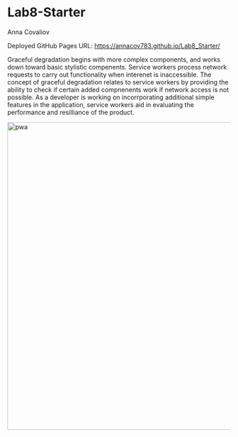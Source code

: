 # Lab8-Starter
Anna Covaliov

Deployed GitHub Pages URL: https://annacov783.github.io/Lab8_Starter/ 

Graceful degradation begins with more complex components, and works down toward basic stylistic compenents. Service workers process network requests to carry out functionality when interenet is inaccessible. The concept of graceful degradation relates to service workers by providing the ability to check if certain added compnenents work if network access is not possible. As a developer is working on incorrporating additional simple features in the application, service workers aid in evaluating the performance and resilliance of the product. 

<img width="694" alt="pwa" src="https://github.com/user-attachments/assets/104e6072-3f96-49ef-872e-6c3772bc4395" />
